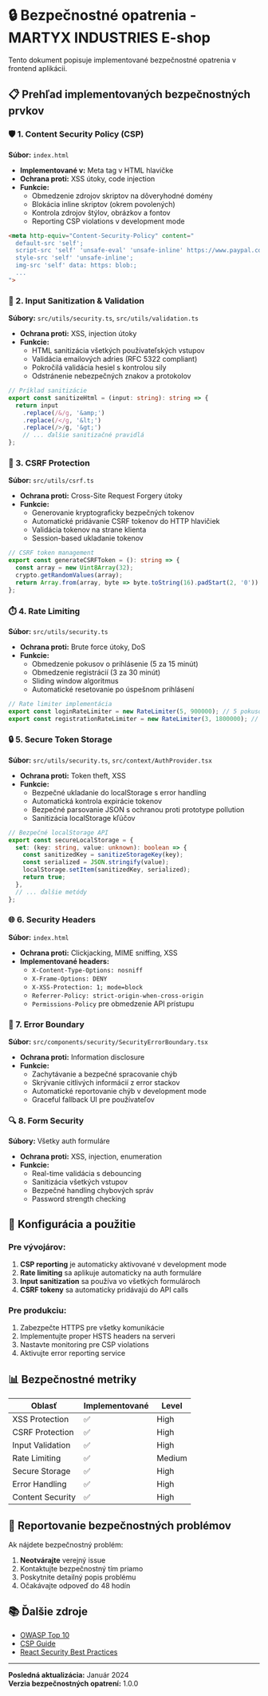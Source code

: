# 🔒 Bezpečnostné opatrenia - MARTYX INDUSTRIES E-shop

Tento dokument popisuje implementované bezpečnostné opatrenia v frontend aplikácii.

## 📋 Prehľad implementovaných bezpečnostných prvkov

### 🛡️ 1. Content Security Policy (CSP)
**Súbor:** `index.html`
- **Implementované v:** Meta tag v HTML hlavičke
- **Ochrana proti:** XSS útoky, code injection
- **Funkcie:**
  - Obmedzenie zdrojov skriptov na dôveryhodné domény
  - Blokácia inline skriptov (okrem povolených)
  - Kontrola zdrojov štýlov, obrázkov a fontov
  - Reporting CSP violations v development mode

```html
<meta http-equiv="Content-Security-Policy" content="
  default-src 'self';
  script-src 'self' 'unsafe-eval' 'unsafe-inline' https://www.paypal.com https://www.sandbox.paypal.com;
  style-src 'self' 'unsafe-inline';
  img-src 'self' data: https: blob:;
  ...
">
```

### 🔐 2. Input Sanitization & Validation
**Súbory:** `src/utils/security.ts`, `src/utils/validation.ts`
- **Ochrana proti:** XSS, injection útoky
- **Funkcie:**
  - HTML sanitizácia všetkých používateľských vstupov
  - Validácia emailových adries (RFC 5322 compliant)
  - Pokročilá validácia hesiel s kontrolou sily
  - Odstránenie nebezpečných znakov a protokolov

```typescript
// Príklad sanitizácie
export const sanitizeHtml = (input: string): string => {
  return input
    .replace(/&/g, '&amp;')
    .replace(/</g, '&lt;')
    .replace(/>/g, '&gt;')
    // ... ďalšie sanitizačné pravidlá
};
```

### 🚫 3. CSRF Protection
**Súbor:** `src/utils/csrf.ts`
- **Ochrana proti:** Cross-Site Request Forgery útoky
- **Funkcie:**
  - Generovanie kryptograficky bezpečných tokenov
  - Automatické pridávanie CSRF tokenov do HTTP hlavičiek
  - Validácia tokenov na strane klienta
  - Session-based ukladanie tokenov

```typescript
// CSRF token management
export const generateCSRFToken = (): string => {
  const array = new Uint8Array(32);
  crypto.getRandomValues(array);
  return Array.from(array, byte => byte.toString(16).padStart(2, '0')).join('');
};
```

### ⏱️ 4. Rate Limiting
**Súbor:** `src/utils/security.ts`
- **Ochrana proti:** Brute force útoky, DoS
- **Funkcie:**
  - Obmedzenie pokusov o prihlásenie (5 za 15 minút)
  - Obmedzenie registrácií (3 za 30 minút)
  - Sliding window algoritmus
  - Automatické resetovanie po úspešnom prihlásení

```typescript
// Rate limiter implementácia
export const loginRateLimiter = new RateLimiter(5, 900000); // 5 pokusov za 15 minút
export const registrationRateLimiter = new RateLimiter(3, 1800000); // 3 pokusy za 30 minút
```

### 🔒 5. Secure Token Storage
**Súbor:** `src/utils/security.ts`, `src/context/AuthProvider.tsx`
- **Ochrana proti:** Token theft, XSS
- **Funkcie:**
  - Bezpečné ukladanie do localStorage s error handling
  - Automatická kontrola expirácie tokenov
  - Bezpečné parsovanie JSON s ochranou proti prototype pollution
  - Sanitizácia localStorage kľúčov

```typescript
// Bezpečné localStorage API
export const secureLocalStorage = {
  set: (key: string, value: unknown): boolean => {
    const sanitizedKey = sanitizeStorageKey(key);
    const serialized = JSON.stringify(value);
    localStorage.setItem(sanitizedKey, serialized);
    return true;
  },
  // ... ďalšie metódy
};
```

### 🌐 6. Security Headers
**Súbor:** `index.html`
- **Ochrana proti:** Clickjacking, MIME sniffing, XSS
- **Implementované headers:**
  - `X-Content-Type-Options: nosniff`
  - `X-Frame-Options: DENY`
  - `X-XSS-Protection: 1; mode=block`
  - `Referrer-Policy: strict-origin-when-cross-origin`
  - `Permissions-Policy` pre obmedzenie API prístupu

### 🛑 7. Error Boundary
**Súbor:** `src/components/security/SecurityErrorBoundary.tsx`
- **Ochrana proti:** Information disclosure
- **Funkcie:**
  - Zachytávanie a bezpečné spracovanie chýb
  - Skrývanie citlivých informácií z error stackov
  - Automatické reportovanie chýb v development mode
  - Graceful fallback UI pre používateľov

### 🔍 8. Form Security
**Súbory:** Všetky auth formuláre
- **Ochrana proti:** XSS, injection, enumeration
- **Funkcie:**
  - Real-time validácia s debouncing
  - Sanitizácia všetkých vstupov
  - Bezpečné handling chybových správ
  - Password strength checking

## 🔧 Konfigurácia a použitie

### Pre vývojárov:

1. **CSP reporting** je automaticky aktivované v development mode
2. **Rate limiting** sa aplikuje automaticky na auth formuláre
3. **Input sanitization** sa používa vo všetkých formulároch
4. **CSRF tokeny** sa automaticky pridávajú do API calls

### Pre produkciu:

1. Zabezpečte HTTPS pre všetky komunikácie
2. Implementujte proper HSTS headers na serveri
3. Nastavte monitoring pre CSP violations
4. Aktivujte error reporting service

## 📊 Bezpečnostné metriky

| Oblasť | Implementované | Level |
|--------|---------------|-------|
| XSS Protection | ✅ | High |
| CSRF Protection | ✅ | High |
| Input Validation | ✅ | High |
| Rate Limiting | ✅ | Medium |
| Secure Storage | ✅ | High |
| Error Handling | ✅ | High |
| Content Security | ✅ | High |

## 🚨 Reportovanie bezpečnostných problémov

Ak nájdete bezpečnostný problém:

1. **Neotvárajte** verejný issue
2. Kontaktujte bezpečnostný tím priamo
3. Poskytnite detailný popis problému
4. Očakávajte odpoveď do 48 hodín

## 📚 Ďalšie zdroje

- [OWASP Top 10](https://owasp.org/www-project-top-ten/)
- [CSP Guide](https://developer.mozilla.org/en-US/docs/Web/HTTP/CSP)
- [React Security Best Practices](https://react.dev/learn/security)

---
**Posledná aktualizácia:** Január 2024  
**Verzia bezpečnostných opatrení:** 1.0.0
